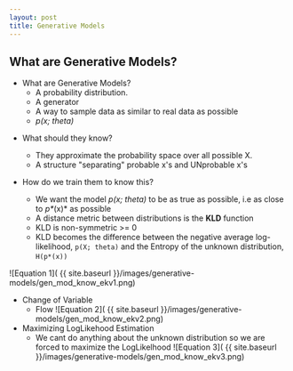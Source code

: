 ```yaml
---
layout: post
title: Generative Models
---
```




## What are Generative Models?


* What are Generative Models?
  - A probability distribution.
  - A generator
  - A way to sample data as similar to real data as possible
  - *p(x; theta)*

<!--more-->

* What should they know?
  - They approximate the probability space over all possible X.
  - A structure "separating" probable x's and UNprobable x's

* How do we train them to know this?
  - We want the model *p(x; theta)* to be as true as possible, i.e as close to *p\**(x)* as
    possible
  * A distance metric between distributions is the **KLD** function
  * KLD is non-symmetric >= 0
  * KLD becomes the difference between the negative average log-likelihood, 
    `p(X; theta)` and the Entropy of the unknown distribution, `H(p*(x))`

![Equation 1]( {{ site.baseurl }}/images/generative-models/gen_mod_know_ekv1.png)
* Change of Variable
  - Flow
![Equation 2]( {{ site.baseurl }}/images/generative-models/gen_mod_know_ekv2.png)
* Maximizing LogLikehood Estimation
  * We cant do anything about the unknown distribution so we are forced to maximize the LogLikelhood
![Equation 3]( {{ site.baseurl }}/images/generative-models/gen_mod_know_ekv3.png)

